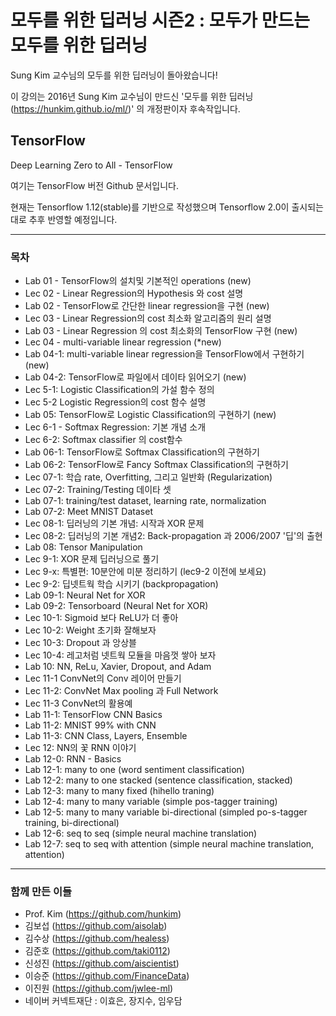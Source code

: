# 모두를 위한 딥러닝 시즌2 : 모두가 만드는 모두를 위한 딥러닝

Sung Kim 교수님의 모두를 위한 딥러닝이 돌아왔습니다!

이 강의는 2016년 Sung Kim 교수님이 만드신 '모두를 위한 딥러닝(https://hunkim.github.io/ml/)' 의 개정판이자 후속작입니다.

## TensorFlow
Deep Learning Zero to All - TensorFlow

여기는 TensorFlow 버전 Github 문서입니다.

현재는 Tensorflow 1.12(stable)를 기반으로 작성했으며 Tensorflow 2.0이 출시되는 대로 추후 반영할 예정입니다.

------------------------------------

### 목차
* Lab 01 - TensorFlow의 설치및 기본적인 operations (new)
* Lec 02 - Linear Regression의 Hypothesis 와 cost 설명
* Lab 02 - TensorFlow로 간단한 linear regression을 구현 (new)
* Lec 03 - Linear Regression의 cost 최소화 알고리즘의 원리 설명
* Lab 03 - Linear Regression 의 cost 최소화의 TensorFlow 구현 (new)
* Lec 04 - multi-variable linear regression (*new)
* Lab 04-1: multi-variable linear regression을 TensorFlow에서 구현하기 (new)
* Lab 04-2: TensorFlow로 파일에서 데이타 읽어오기 (new)
* Lec 5-1: Logistic Classification의 가설 함수 정의
* Lec 5-2 Logistic Regression의 cost 함수 설명
* Lab 05: TensorFlow로 Logistic Classification의 구현하기 (new)
* Lec 6-1 - Softmax Regression: 기본 개념 소개
* Lec 6-2: Softmax classifier 의 cost함수
* Lab 06-1: TensorFlow로 Softmax Classification의 구현하기
* Lab 06-2: TensorFlow로 Fancy Softmax Classification의 구현하기
* Lec 07-1: 학습 rate, Overfitting, 그리고 일반화 (Regularization)
* Lec 07-2: Training/Testing 데이타 셋
* Lab 07-1: training/test dataset, learning rate, normalization
* Lab 07-2: Meet MNIST Dataset
* Lec 08-1: 딥러닝의 기본 개념: 시작과 XOR 문제
* Lec 08-2: 딥러닝의 기본 개념2: Back-propagation 과 2006/2007 '딥'의 출현
* Lab 08: Tensor Manipulation
* Lec 9-1: XOR 문제 딥러닝으로 풀기
* Lec 9-x: 특별편: 10분안에 미분 정리하기 (lec9-2 이전에 보세요)
* Lec 9-2:  딥넷트웍 학습 시키기 (backpropagation)
* Lab 09-1: Neural Net for XOR
* Lab 09-2: Tensorboard (Neural Net for XOR)
* Lec 10-1: Sigmoid 보다 ReLU가 더 좋아
* Lec 10-2: Weight 초기화 잘해보자
* Lec 10-3: Dropout 과 앙상블
* Lec 10-4: 레고처럼 넷트웍 모듈을 마음껏 쌓아 보자
* Lab 10: NN, ReLu, Xavier, Dropout, and Adam
* Lec 11-1 ConvNet의 Conv 레이어 만들기
* Lec 11-2: ConvNet Max pooling 과 Full Network
* Lec 11-3 ConvNet의 활용예
* Lab 11-1: TensorFlow CNN Basics
* Lab 11-2: MNIST 99% with CNN
* Lab 11-3: CNN Class, Layers, Ensemble
* Lec 12: NN의 꽃 RNN 이야기
* Lab 12-0: RNN - Basics
* Lab 12-1: many to one (word sentiment classification)
* Lab 12-2: many to one stacked (sentence classification, stacked)
* Lab 12-3: many to many fixed (hihello traning)
* Lab 12-4: many to many variable (simple pos-tagger training)
* Lab 12-5: many to many variable bi-directional (simpled po-s-tagger training, bi-directional)
* Lab 12-6: seq to seq (simple neural machine translation)
* Lab 12-7: seq to seq with attention (simple neural machine translation, attention)

--------------------------

### 함께 만든 이들

* Prof. Kim (https://github.com/hunkim)
* 김보섭 (https://github.com/aisolab)
* 김수상 (https://github.com/healess)
* 김준호 (https://github.com/taki0112)
* 신성진 (https://github.com/aiscientist)
* 이승준 (https://github.com/FinanceData)
* 이진원 (https://github.com/jwlee-ml)
* 네이버 커넥트재단 : 이효은, 장지수, 임우담


